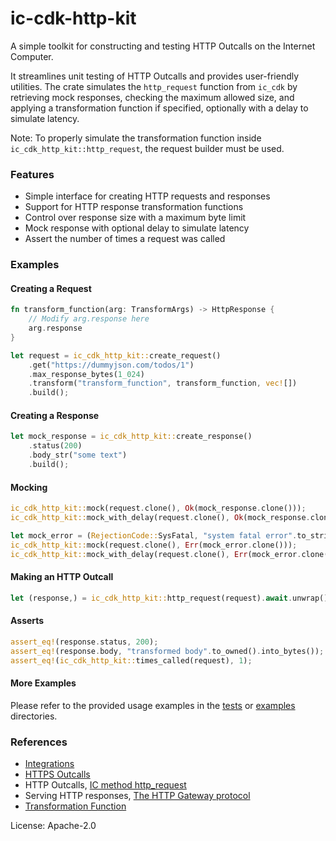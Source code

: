 # ic-cdk-http-kit

A simple toolkit for constructing and testing HTTP Outcalls on the Internet Computer.

It streamlines unit testing of HTTP Outcalls and provides user-friendly utilities.
The crate simulates the `http_request` function from `ic_cdk` by retrieving mock responses, checking the maximum allowed size, and applying a transformation function if specified, optionally with a delay to simulate latency.

Note: To properly simulate the transformation function inside `ic_cdk_http_kit::http_request`, the request builder must be used.

### Features

- Simple interface for creating HTTP requests and responses
- Support for HTTP response transformation functions
- Control over response size with a maximum byte limit
- Mock response with optional delay to simulate latency
- Assert the number of times a request was called

### Examples

#### Creating a Request

```rust
fn transform_function(arg: TransformArgs) -> HttpResponse {
    // Modify arg.response here
    arg.response
}

let request = ic_cdk_http_kit::create_request()
    .get("https://dummyjson.com/todos/1")
    .max_response_bytes(1_024)
    .transform("transform_function", transform_function, vec![])
    .build();
```

#### Creating a Response

```rust
let mock_response = ic_cdk_http_kit::create_response()
    .status(200)
    .body_str("some text")
    .build();
```

#### Mocking

```rust
ic_cdk_http_kit::mock(request.clone(), Ok(mock_response.clone()));
ic_cdk_http_kit::mock_with_delay(request.clone(), Ok(mock_response.clone()), Duration::from_secs(2));

let mock_error = (RejectionCode::SysFatal, "system fatal error".to_string());
ic_cdk_http_kit::mock(request.clone(), Err(mock_error.clone()));
ic_cdk_http_kit::mock_with_delay(request.clone(), Err(mock_error.clone()), Duration::from_secs(2));
```

#### Making an HTTP Outcall

```rust
let (response,) = ic_cdk_http_kit::http_request(request).await.unwrap();
```

#### Asserts

```rust
assert_eq!(response.status, 200);
assert_eq!(response.body, "transformed body".to_owned().into_bytes());
assert_eq!(ic_cdk_http_kit::times_called(request), 1);
```

#### More Examples

Please refer to the provided usage examples in the [tests](./tests) or [examples](./examples) directories.

### References

- [Integrations](https://internetcomputer.org/docs/current/developer-docs/integrations/)
- [HTTPS Outcalls](https://internetcomputer.org/docs/current/developer-docs/integrations/http_requests/)
- HTTP Outcalls, [IC method http_request](https://internetcomputer.org/docs/current/references/ic-interface-spec#ic-http_request)
- Serving HTTP responses, [The HTTP Gateway protocol](https://internetcomputer.org/docs/current/references/ic-interface-spec#http-gateway)
- [Transformation Function](https://internetcomputer.org/docs/current/developer-docs/integrations/http_requests/http_requests-how-it-works#transformation-function)


License: Apache-2.0

